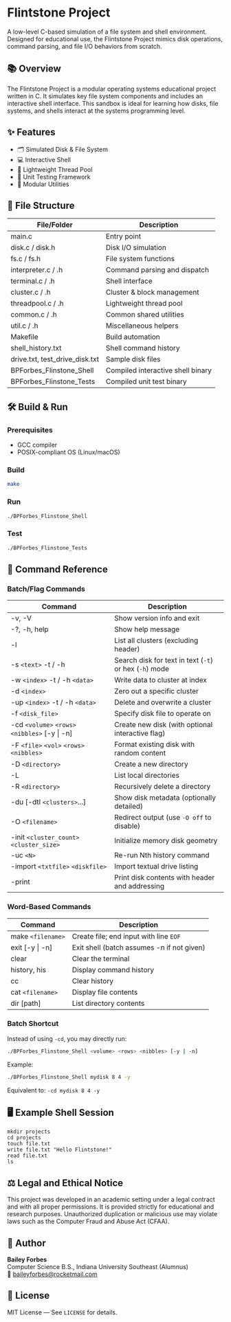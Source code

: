 # Flintstone Project

A low-level C-based simulation of a file system and shell environment. Designed for educational use, the Flintstone Project mimics disk operations, command parsing, and file I/O behaviors from scratch.

## 📚 Overview

The Flintstone Project is a modular operating systems educational project written in C. It simulates key file system components and includes an interactive shell interface. This sandbox is ideal for learning how disks, file systems, and shells interact at the systems programming level.

## ✨ Features

- 🗂️ Simulated Disk & File System  
- 💻 Interactive Shell  
- 🧵 Lightweight Thread Pool  
- 🧪 Unit Testing Framework  
- 🔧 Modular Utilities

## 📁 File Structure

| File/Folder                 | Description                               |
|----------------------------|-------------------------------------------|
| main.c                     | Entry point                               |
| disk.c / disk.h            | Disk I/O simulation                       |
| fs.c / fs.h                | File system functions                     |
| interpreter.c / .h         | Command parsing and dispatch              |
| terminal.c / .h            | Shell interface                           |
| cluster.c / .h             | Cluster & block management                |
| threadpool.c / .h          | Lightweight thread pool                   |
| common.c / .h              | Common shared utilities                   |
| util.c / .h                | Miscellaneous helpers                     |
| Makefile                   | Build automation                          |
| shell_history.txt          | Shell command history                     |
| drive.txt, test_drive_disk.txt | Sample disk files                    |
| BPForbes_Flinstone_Shell   | Compiled interactive shell binary         |
| BPForbes_Flinstone_Tests   | Compiled unit test binary                 |

## 🛠️ Build & Run

### Prerequisites

- GCC compiler  
- POSIX-compliant OS (Linux/macOS)

### Build

```bash
make
```

### Run

```bash
./BPForbes_Flinstone_Shell
```

### Test

```bash
./BPForbes_Flinstone_Tests
```

## 💬 Command Reference

### Batch/Flag Commands

| Command                                         | Description                                              |
|------------------------------------------------|----------------------------------------------------------|
| -v, -V                                          | Show version info and exit                               |
| -?, -h, help                                    | Show help message                                        |
| -l                                              | List all clusters (excluding header)                     |
| -s `<text>` -t / -h                             | Search disk for text in text (`-t`) or hex (`-h`) mode   |
| -w `<index>` -t / -h `<data>`                   | Write data to cluster at index                           |
| -d `<index>`                                    | Zero out a specific cluster                              |
| -up `<index>` -t / -h `<data>`                  | Delete and overwrite a cluster                           |
| -f `<disk_file>`                                | Specify disk file to operate on                          |
| -cd `<volume>` `<rows>` `<nibbles>` [-y &#124; -n]   | Create new disk (with optional interactive flag)   |
| -F `<file>` `<vol>` `<rows>` `<nibbles>`        | Format existing disk with random content                 |
| -D `<directory>`                                | Create a new directory                                   |
| -L                                              | List local directories                                   |
| -R `<directory>`                                | Recursively delete a directory                           |
| -du [-dtl `<clusters>`...]                      | Show disk metadata (optionally detailed)                 |
| -O `<filename>`                                 | Redirect output (use `-O off` to disable)                |
| -init `<cluster_count>` `<cluster_size>`        | Initialize memory disk geometry                          |
| -uc `<N>`                                       | Re-run Nth history command                               |
| -import `<txtfile>` `<diskfile>`                | Import textual drive listing                             |
| -print                                          | Print disk contents with header and addressing           |

### Word-Based Commands

| Command                        | Description                                     |
|--------------------------------|-------------------------------------------------|
| make `<filename>`             | Create file; end input with line `EOF`         |
| exit [-y &#124; -n]           | Exit shell (batch assumes -n if not given)     |
| clear                         | Clear the terminal                             |
| history, his                  | Display command history                        |
| cc                            | Clear history                                  |
| cat `<filename>`              | Display file contents                          |
| dir [path]                    | List directory contents                        |

### Batch Shortcut

Instead of using `-cd`, you may directly run:

```bash
./BPForbes_Flinstone_Shell <volume> <rows> <nibbles> [-y | -n]
```

Example:

```bash
./BPForbes_Flinstone_Shell mydisk 8 4 -y
```

Equivalent to: `-cd mydisk 8 4 -y`

## 🖥️ Example Shell Session

```shell
mkdir projects
cd projects
touch file.txt
write file.txt "Hello Flintstone!"
read file.txt
ls
```

## ⚖️ Legal and Ethical Notice

This project was developed in an academic setting under a legal contract and with all proper permissions. It is provided strictly for educational and research purposes. Unauthorized duplication or malicious use may violate laws such as the Computer Fraud and Abuse Act (CFAA).

## 👤 Author

**Bailey Forbes**  
Computer Science B.S., Indiana University Southeast (Alumnus)  
📧 baileyforbes@rocketmail.com

## 🪪 License

MIT License — See `LICENSE` for details.
